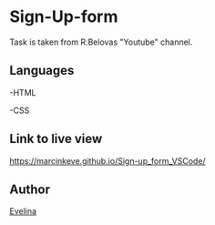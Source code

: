 # Sign-Up-form

Task is taken from R.Belovas "Youtube" channel.

## Languages

-HTML

-CSS

## Link to live view
https://marcinkeve.github.io/Sign-up_form_VSCode/

## Author
[Evelina](https://github.com/MarcinkEve)